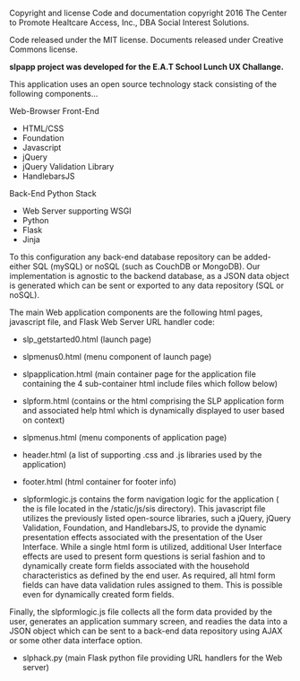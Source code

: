 Copyright and license Code and documentation copyright 2016 The Center to Promote Healtcare Access, Inc., DBA Social Interest Solutions. 

Code released under the MIT license. Documents released under Creative Commons license.

<b>slpapp project was developed for the E.A.T School Lunch UX Challange.</b>

This application uses an open source technology stack consisting of the following components...

Web-Browser Front-End
- HTML/CSS
- Foundation
- Javascript
- jQuery
- jQuery Validation Library
- HandlebarsJS

Back-End Python Stack
- Web Server supporting WSGI
- Python
- Flask
- Jinja

To this configuration any back-end database repository can be added- either SQL (mySQL) or noSQL (such as CouchDB or MongoDB).
Our implementation is agnostic to the backend database, as a JSON data object is generated which can be sent or exported to any data repository (SQL or noSQL).

The main Web application components are the following html pages, javascript file, and Flask Web Server URL handler code:

- slp_getstarted0.html (launch page)<br>
- slpmenus0.html (menu component of launch page)<br>
- slpapplication.html (main container page for the application file containing the 4 sub-container html include files which follow below)<br>
- slpform.html (contains or the html comprising the SLP application form and associated help html which is dynamically displayed to user based on context)<br>
- slpmenus.html (menu components of application page)<br>
- header.html (a list of supporting .css and .js libraries used by the application)<br>
- footer.html (html container for footer info)<br>

- slpformlogic.js contains the form navigation logic for the application ( the is file located in the /static/js/sis directory). This javascript file utilizes the previously listed open-source libraries, such a jQuery, jQuery Validation, Foundation, and HandlebarsJS, to provide
the dynamic presentation effects associated with the presentation of the User Interface. While a single html form is utilized, additional User Interface effects
are used to present form questions is serial fashion and to dynamically create form fields associated with the household characteristics as defined by the end user.
As required, all html form fields can have data validation rules assigned to them. This is possible even for dynamically created form fields.

Finally, the slpformlogic.js file collects all the form data provided by the user, generates an application summary screen, and readies the data into a JSON object which can
be sent to a back-end data repository using AJAX or some other data interface option.

- slphack.py (main Flask python file providing URL handlers for the Web server)


